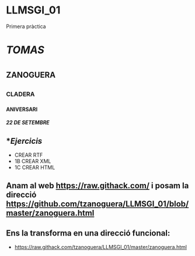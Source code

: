 # LLMSGI_01
Primera pràctica
# *TOMAS* <h1>
## ZANOGUERA <h2>
### CLADERA <h3>
#### ANIVERSARI <h4>
##### *22 DE SETEMBRE* <h5>
## **Ejercicis*
* CREAR RTF
* 1B CREAR XML
* 1C CREAR HTML
## Anam al web https://raw.githack.com/ i posam la direcció https://github.com/tzanoguera/LLMSGI_01/blob/master/zanoguera.html
## Ens la transforma en una direcció funcional:
* https://raw.githack.com/tzanoguera/LLMSGI_01/master/zanoguera.html
